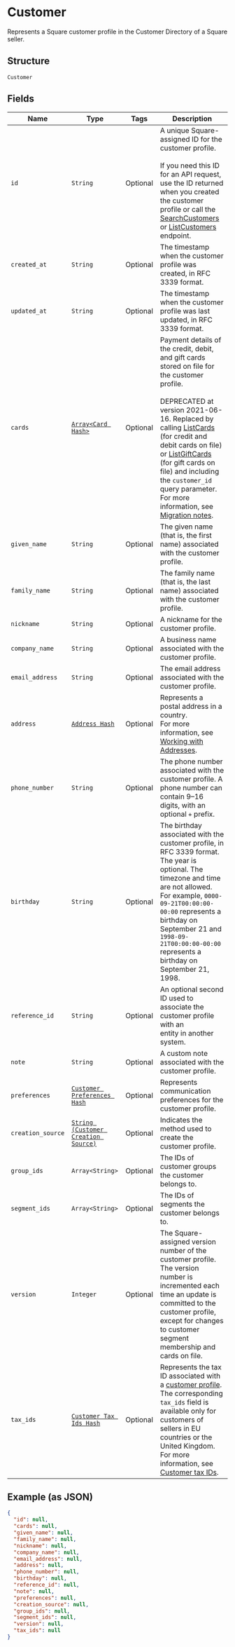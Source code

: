 
# Customer

Represents a Square customer profile in the Customer Directory of a Square seller.

## Structure

`Customer`

## Fields

| Name | Type | Tags | Description |
|  --- | --- | --- | --- |
| `id` | `String` | Optional | A unique Square-assigned ID for the customer profile.<br><br>If you need this ID for an API request, use the ID returned when you created the customer profile or call the [SearchCustomers](../../doc/api/customers.md#search-customers)<br>or [ListCustomers](../../doc/api/customers.md#list-customers) endpoint. |
| `created_at` | `String` | Optional | The timestamp when the customer profile was created, in RFC 3339 format. |
| `updated_at` | `String` | Optional | The timestamp when the customer profile was last updated, in RFC 3339 format. |
| `cards` | [`Array<Card Hash>`](../../doc/models/card.md) | Optional | Payment details of the credit, debit, and gift cards stored on file for the customer profile.<br><br>DEPRECATED at version 2021-06-16. Replaced by calling [ListCards](../../doc/api/cards.md#list-cards) (for credit and debit cards on file)<br>or [ListGiftCards](../../doc/api/gift-cards.md#list-gift-cards) (for gift cards on file) and including the `customer_id` query parameter.<br>For more information, see [Migration notes](https://developer.squareup.com/docs/customers-api/what-it-does#migrate-customer-cards). |
| `given_name` | `String` | Optional | The given name (that is, the first name) associated with the customer profile. |
| `family_name` | `String` | Optional | The family name (that is, the last name) associated with the customer profile. |
| `nickname` | `String` | Optional | A nickname for the customer profile. |
| `company_name` | `String` | Optional | A business name associated with the customer profile. |
| `email_address` | `String` | Optional | The email address associated with the customer profile. |
| `address` | [`Address Hash`](../../doc/models/address.md) | Optional | Represents a postal address in a country.<br>For more information, see [Working with Addresses](https://developer.squareup.com/docs/build-basics/working-with-addresses). |
| `phone_number` | `String` | Optional | The phone number associated with the customer profile. A phone number can contain 9–16 digits, with an optional `+` prefix. |
| `birthday` | `String` | Optional | The birthday associated with the customer profile, in RFC 3339 format. The year is optional. The timezone and time are not allowed.<br>For example, `0000-09-21T00:00:00-00:00` represents a birthday on September 21 and `1998-09-21T00:00:00-00:00` represents a birthday on September 21, 1998. |
| `reference_id` | `String` | Optional | An optional second ID used to associate the customer profile with an<br>entity in another system. |
| `note` | `String` | Optional | A custom note associated with the customer profile. |
| `preferences` | [`Customer Preferences Hash`](../../doc/models/customer-preferences.md) | Optional | Represents communication preferences for the customer profile. |
| `creation_source` | [`String (Customer Creation Source)`](../../doc/models/customer-creation-source.md) | Optional | Indicates the method used to create the customer profile. |
| `group_ids` | `Array<String>` | Optional | The IDs of customer groups the customer belongs to. |
| `segment_ids` | `Array<String>` | Optional | The IDs of segments the customer belongs to. |
| `version` | `Integer` | Optional | The Square-assigned version number of the customer profile. The version number is incremented each time an update is committed to the customer profile, except for changes to customer segment membership and cards on file. |
| `tax_ids` | [`Customer Tax Ids Hash`](../../doc/models/customer-tax-ids.md) | Optional | Represents the tax ID associated with a [customer profile](../../doc/models/customer.md). The corresponding `tax_ids` field is available only for customers of sellers in EU countries or the United Kingdom.<br>For more information, see [Customer tax IDs](https://developer.squareup.com/docs/customers-api/what-it-does#customer-tax-ids). |

## Example (as JSON)

```json
{
  "id": null,
  "cards": null,
  "given_name": null,
  "family_name": null,
  "nickname": null,
  "company_name": null,
  "email_address": null,
  "address": null,
  "phone_number": null,
  "birthday": null,
  "reference_id": null,
  "note": null,
  "preferences": null,
  "creation_source": null,
  "group_ids": null,
  "segment_ids": null,
  "version": null,
  "tax_ids": null
}
```


